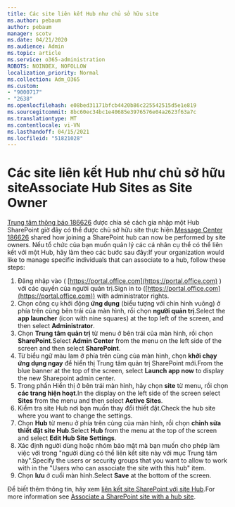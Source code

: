 ```yaml
---
title: Các site liên kết Hub như chủ sở hữu site
ms.author: pebaum
author: pebaum
manager: scotv
ms.date: 04/21/2020
ms.audience: Admin
ms.topic: article
ms.service: o365-administration
ROBOTS: NOINDEX, NOFOLLOW
localization_priority: Normal
ms.collection: Adm_O365
ms.custom:
- "9000717"
- "2638"
ms.openlocfilehash: e08bed31171bfcb4420b86c225542515d5e1e819
ms.sourcegitcommit: 8bc60ec34bc1e40685e3976576e04a2623f63a7c
ms.translationtype: MT
ms.contentlocale: vi-VN
ms.lasthandoff: 04/15/2021
ms.locfileid: "51821028"
---
```

# <a name="associate-hub-sites-as-site-owner"></a><span data-ttu-id="cbaf4-102">Các site liên kết Hub như chủ sở hữu site</span><span class="sxs-lookup"><span data-stu-id="cbaf4-102">Associate Hub Sites as Site Owner</span></span>

<span data-ttu-id="cbaf4-103">[Trung tâm thông báo 186626](https://admin.microsoft.com/Adminportal/Home?source=applauncher#/MessageCenter?id=MC186626) được chia sẻ cách gia nhập một Hub SharePoint giờ đây có thể được chủ sở hữu site thực hiện.</span><span class="sxs-lookup"><span data-stu-id="cbaf4-103">[Message Center 186626](https://admin.microsoft.com/Adminportal/Home?source=applauncher#/MessageCenter?id=MC186626) shared how joining a SharePoint hub can now be performed by site owners.</span></span> <span data-ttu-id="cbaf4-104">Nếu tổ chức của bạn muốn quản lý các cá nhân cụ thể có thể liên kết với một Hub, hãy làm theo các bước sau đây:</span><span class="sxs-lookup"><span data-stu-id="cbaf4-104">If your organization would like to manage specific individuals that can associate to a hub, follow these steps:</span></span> 

1. <span data-ttu-id="cbaf4-105">Đăng nhập vào ( [https://portal.office.com](https://portal.office.com) ) với các quyền của người quản trị.</span><span class="sxs-lookup"><span data-stu-id="cbaf4-105">Sign in to ([https://portal.office.com](https://portal.office.com)) with administrator rights.</span></span>
2. <span data-ttu-id="cbaf4-106">Chọn công cụ khởi động **ứng dụng** (biểu tượng với chín hình vuông) ở phía trên cùng bên trái của màn hình, rồi chọn **người quản trị**.</span><span class="sxs-lookup"><span data-stu-id="cbaf4-106">Select the **app launcher** (icon with nine squares) at the top left of the screen, and then select **Administrator**.</span></span>
3. <span data-ttu-id="cbaf4-107">Chọn **Trung tâm quản trị** từ menu ở bên trái của màn hình, rồi chọn **SharePoint**.</span><span class="sxs-lookup"><span data-stu-id="cbaf4-107">Select **Admin Center** from the menu on the left side of the screen and then select **SharePoint**.</span></span>
4. <span data-ttu-id="cbaf4-108">Từ biểu ngữ màu lam ở phía trên cùng của màn hình, chọn **khởi chạy ứng dụng ngay** để hiển thị Trung tâm quản trị SharePoint mới.</span><span class="sxs-lookup"><span data-stu-id="cbaf4-108">From the blue banner at the top of the screen, select **Launch app now** to display the new Sharepoint admin center.</span></span>
5. <span data-ttu-id="cbaf4-109">Trong phần Hiển thị ở bên trái màn hình, hãy chọn **site** từ menu, rồi chọn **các trang hiện hoạt**.</span><span class="sxs-lookup"><span data-stu-id="cbaf4-109">In the display on the left side of the screen select **Sites** from the menu and then select **Active Sites**.</span></span>
6. <span data-ttu-id="cbaf4-110">Kiểm tra site Hub nơi bạn muốn thay đổi thiết đặt.</span><span class="sxs-lookup"><span data-stu-id="cbaf4-110">Check the hub site where you want to change the settings.</span></span>
7. <span data-ttu-id="cbaf4-111">Chọn **Hub** từ menu ở phía trên cùng của màn hình, rồi chọn **chỉnh sửa thiết đặt site Hub**.</span><span class="sxs-lookup"><span data-stu-id="cbaf4-111">Select **Hub** from the menu at the top of the screen and select **Edit Hub Site Settings**.</span></span>
8. <span data-ttu-id="cbaf4-112">Xác định người dùng hoặc nhóm bảo mật mà bạn muốn cho phép làm việc với trong "người dùng có thể liên kết site này với mục Trung tâm này".</span><span class="sxs-lookup"><span data-stu-id="cbaf4-112">Specify the users or security groups that you want to allow to work with in the "Users who can associate the site with this hub" item.</span></span>
9. <span data-ttu-id="cbaf4-113">Chọn **lưu** ở cuối màn hình.</span><span class="sxs-lookup"><span data-stu-id="cbaf4-113">Select **Save** at the bottom of the screen.</span></span>

<span data-ttu-id="cbaf4-114">Để biết thêm thông tin, hãy xem [liên kết site SharePoint với site Hub](https://support.office.com/article/associate-a-sharepoint-site-with-a-hub-site-ae0009fd-af04-4d3d-917d-88edb43efc05).</span><span class="sxs-lookup"><span data-stu-id="cbaf4-114">For more information see [Associate a SharePoint site with a hub site](https://support.office.com/article/associate-a-sharepoint-site-with-a-hub-site-ae0009fd-af04-4d3d-917d-88edb43efc05).</span></span> 